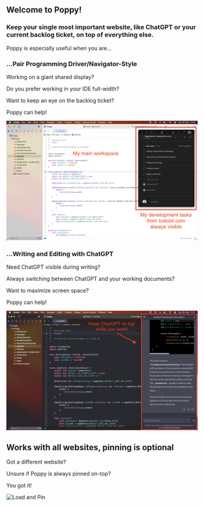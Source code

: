 ## Welcome to Poppy!

### Keep your single most important website, like ChatGPT or your current backlog ticket, on top of everything else.

Poppy is especially useful when you are...

### ...Pair Programming Driver/Navigator-Style

Working on a giant shared display?

Do you prefer working in your IDE full-width?

Want to keep an eye on the backlog ticket?

Poppy can help!

![Todoist](./todoist.png)

### ...Writing and Editing with ChatGPT

Need ChatGPT visible during writing?

Always switching between ChatGPT and your working documents?

Want to maximize screen space?

Poppy can help!

![ChatGPT](./chatgpt.png)

## Works with all websites, pinning is optional

Got a different website? 

Unsure if Poppy is always pinned on-top?

You got it!

![Load and Pin](./load-and-pin.png)



